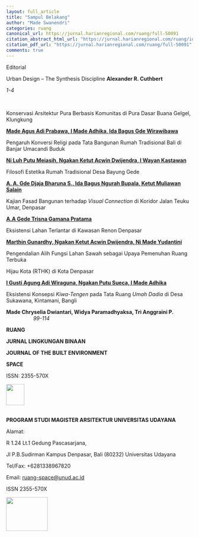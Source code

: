 ```yaml
---
layout: full_article
title: "Sampul Belakang"
author: "Made Swanendri"
categories: ruang
canonical_url: https://jurnal.harianregional.com/ruang/full-50091 
citation_abstract_html_url: "https://jurnal.harianregional.com/ruang/id-50091"
citation_pdf_url: "https://jurnal.harianregional.com/ruang/full-50091"  
comments: true
---
```


<p><span class="font1">Editorial</span></p>
<p><span class="font1">Urban Design – The Synthesis Discipline </span><span class="font1" style="font-weight:bold;">Alexander R. Cuthbert</span></p>
<div>
<p><span class="font1" style="font-style:italic;">1-4</span></p>
</div><br clear="all">
<p><span class="font1">Konservasi Arsitektur Pura Berbasis Komunitas di Pura Dasar Buana Gelgel, Klungkung</span></p>
<p><a href="#bookmark0"><span class="font1" style="font-weight:bold;">Made Agus Adi Prabawa, I Made Adhika, Ida Bagus Gde Wirawibawa</span></a></p>
<p><span class="font1">Pengaruh Konversi Religi pada Tata Bangunan Rumah Tradisional Bali di Banjar Umacandi Buduk</span></p>
<p><a href="#bookmark1"><span class="font1" style="font-weight:bold;">Ni Luh Putu Meiasih, Ngakan Ketut Acwin Dwijendra, I Wayan Kastawan</span></a></p>
<p><span class="font1">Filosofi Estetika Rumah Tradisional Desa Bayung Gede</span></p>
<p><a href="#bookmark2"><span class="font1" style="font-weight:bold;">A. A. Gde Djaja Bharuna S., Ida Bagus Ngurah Bupala, Ketut Muliawan Salain</span></a></p>
<p><span class="font1">Kajian Fasad Bangunan terhadap </span><span class="font1" style="font-style:italic;">Visual Connection</span><span class="font1"> di Koridor Jalan Teuku Umar, Denpasar</span></p>
<p><a href="#bookmark3"><span class="font1" style="font-weight:bold;">A.A Gede Trisna Gamana Pratama</span></a></p>
<p><span class="font1">Eksistensi Lahan Terlantar di Kawasan Renon Denpasar</span></p>
<p><a href="#bookmark4"><span class="font1" style="font-weight:bold;">Marthin Gunardhy, Ngakan Ketut Acwin Dwijendra, Ni Made Yudantini</span></a></p>
<p><span class="font1">Pengendalian Alih Fungsi Lahan Sawah sebagai Upaya Pemenuhan Ruang Terbuka</span></p>
<p><span class="font1">Hijau Kota (RTHK) di Kota Denpasar</span></p>
<p><a href="#bookmark5"><span class="font1" style="font-weight:bold;">I Gusti Agung Adi Wiraguna, Ngakan Putu Sueca, I Made Adhika</span></a></p>
<p><span class="font1">Eksistensi Konsepsi </span><span class="font1" style="font-style:italic;">Kiwa-Tengen</span><span class="font1"> pada Tata Ruang </span><span class="font1" style="font-style:italic;">Umah Dadia</span><span class="font1"> di Desa Sukawana, Kintamani, Bangli</span></p>
<p><span class="font1" style="font-weight:bold;">Made Chryselia Dwiantari, Widya Paramadhyaksa, Tri Anggraini P. &nbsp;&nbsp;&nbsp;&nbsp;&nbsp;&nbsp;&nbsp;&nbsp;&nbsp;&nbsp;&nbsp;&nbsp;&nbsp;&nbsp;&nbsp;&nbsp;&nbsp;&nbsp;&nbsp;&nbsp;&nbsp;&nbsp;</span><span class="font1" style="font-style:italic;">99-114</span></p>
<p><span class="font2" style="font-weight:bold;">RUANG</span></p>
<p><span class="font3" style="font-weight:bold;">JURNAL LINGKUNGAN BINAAN</span></p>
<p><span class="font3" style="font-weight:bold;">JOURNAL OF THE BUILT ENVIRONMENT</span></p>
<p><span class="font2" style="font-weight:bold;">SPACE</span></p>
<p><span class="font1">ISSN: 2355-570X</span></p>
<div><img src="https://jurnal.harianregional.com/media/50091-1.jpg" alt="" style="width:37pt;height:43pt;">
</div><br clear="all">
<p><span class="font3" style="font-weight:bold;">PROGRAM STUDI MAGISTER ARSITEKTUR UNIVERSITAS UDAYANA</span></p>
<p><span class="font1">Alamat:</span></p>
<p><span class="font1">R 1.24 Lt.1 Gedung Pascasarjana,</span></p>
<p><span class="font1">Jl P.B.Sudirman Kampus Denpasar, Bali (80232) Universitas Udayana</span></p>
<p><span class="font1">Tel/Fax: +6281338967820</span></p>
<p><span class="font1">Email: </span><a href="mailto:ruang-space@unud.ac.id"><span class="font1">ruang-space@unud.ac.id</span></a></p>
<div>
<p><span class="font0">ISSN 2355-570X</span></p><img src="https://jurnal.harianregional.com/media/50091-2.png" alt="" style="width:84pt;height:68pt;">
</div><br clear="all">